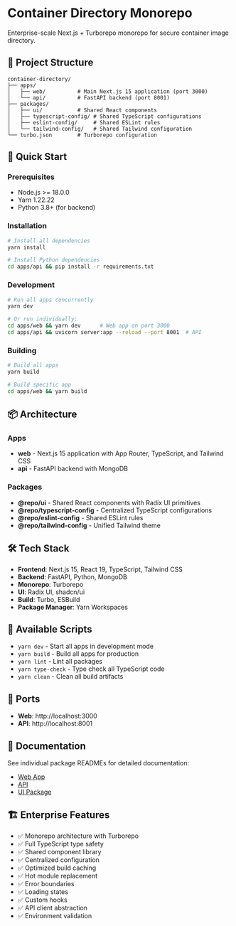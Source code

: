 # Container Directory Monorepo

Enterprise-scale Next.js + Turborepo monorepo for secure container image directory.

## 📁 Project Structure

```
container-directory/
├── apps/
│   ├── web/          # Main Next.js 15 application (port 3000)
│   └── api/          # FastAPI backend (port 8001)
├── packages/
│   ├── ui/           # Shared React components
│   ├── typescript-config/ # Shared TypeScript configurations
│   ├── eslint-config/     # Shared ESLint rules
│   └── tailwind-config/   # Shared Tailwind configuration
└── turbo.json        # Turborepo configuration
```

## 🚀 Quick Start

### Prerequisites

- Node.js >= 18.0.0
- Yarn 1.22.22
- Python 3.8+ (for backend)

### Installation

```bash
# Install all dependencies
yarn install

# Install Python dependencies
cd apps/api && pip install -r requirements.txt
```

### Development

```bash
# Run all apps concurrently
yarn dev

# Or run individually:
cd apps/web && yarn dev      # Web app on port 3000
cd apps/api && uvicorn server:app --reload --port 8001  # API
```

### Building

```bash
# Build all apps
yarn build

# Build specific app
cd apps/web && yarn build
```

## 📦 Architecture

### Apps

- **web** - Next.js 15 application with App Router, TypeScript, and Tailwind CSS
- **api** - FastAPI backend with MongoDB

### Packages

- **@repo/ui** - Shared React components with Radix UI primitives
- **@repo/typescript-config** - Centralized TypeScript configurations
- **@repo/eslint-config** - Shared ESLint rules
- **@repo/tailwind-config** - Unified Tailwind theme

## 🛠️ Tech Stack

- **Frontend**: Next.js 15, React 19, TypeScript, Tailwind CSS
- **Backend**: FastAPI, Python, MongoDB
- **Monorepo**: Turborepo
- **UI**: Radix UI, shadcn/ui
- **Build**: Turbo, ESBuild
- **Package Manager**: Yarn Workspaces

## 📝 Available Scripts

- `yarn dev` - Start all apps in development mode
- `yarn build` - Build all apps for production
- `yarn lint` - Lint all packages
- `yarn type-check` - Type check all TypeScript code
- `yarn clean` - Clean all build artifacts

## 🔗 Ports

- **Web**: http://localhost:3000
- **API**: http://localhost:8001

## 📖 Documentation

See individual package READMEs for detailed documentation:
- [Web App](./apps/web/README.md)
- [API](./apps/api/README.md)
- [UI Package](./packages/ui/README.md)

## 🏗️ Enterprise Features

- ✅ Monorepo architecture with Turborepo
- ✅ Full TypeScript type safety
- ✅ Shared component library
- ✅ Centralized configuration
- ✅ Optimized build caching
- ✅ Hot module replacement
- ✅ Error boundaries
- ✅ Loading states
- ✅ Custom hooks
- ✅ API client abstraction
- ✅ Environment validation
